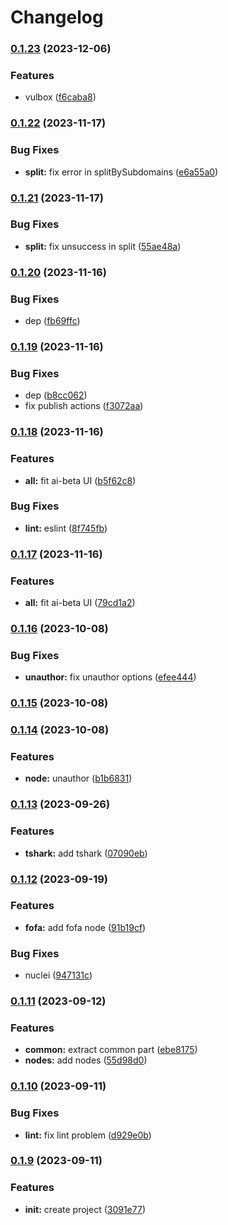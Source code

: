 # Changelog


### [0.1.23](https://github.com/yoshino-s/n8n-nodes-soar/compare/v0.1.22...v0.1.23) (2023-12-06)


### Features

* vulbox ([f6caba8](https://github.com/yoshino-s/n8n-nodes-soar/commit/f6caba8e95baf379ae65d4035e0c63934e910a23))

### [0.1.22](https://github.com/yoshino-s/n8n-nodes-soar/compare/v0.1.21...v0.1.22) (2023-11-17)


### Bug Fixes

* **split:** fix error in splitBySubdomains ([e6a55a0](https://github.com/yoshino-s/n8n-nodes-soar/commit/e6a55a03ee94f19e418ffc251493b51e64232859))

### [0.1.21](https://github.com/yoshino-s/n8n-nodes-soar/compare/v0.1.20...v0.1.21) (2023-11-17)


### Bug Fixes

* **split:** fix unsuccess in split ([55ae48a](https://github.com/yoshino-s/n8n-nodes-soar/commit/55ae48a8eb278be5aa0f2491cbfccc82239a80c8))

### [0.1.20](https://github.com/yoshino-s/n8n-nodes-soar/compare/v0.1.19...v0.1.20) (2023-11-16)


### Bug Fixes

* dep ([fb69ffc](https://github.com/yoshino-s/n8n-nodes-soar/commit/fb69ffc75643851b5a3c1968367888abfcee7e7b))

### [0.1.19](https://github.com/yoshino-s/n8n-nodes-soar/compare/v0.1.18...v0.1.19) (2023-11-16)


### Bug Fixes

* dep ([b8cc062](https://github.com/yoshino-s/n8n-nodes-soar/commit/b8cc06211190346945591b92ffc1899a9f99306b))
* fix publish actions ([f3072aa](https://github.com/yoshino-s/n8n-nodes-soar/commit/f3072aa20519f1b7f031ff9c2c039b8f4519bcdb))

### [0.1.18](https://github.com/yoshino-s/n8n-nodes-soar/compare/v0.1.16...v0.1.18) (2023-11-16)


### Features

* **all:** fit ai-beta UI ([b5f62c8](https://github.com/yoshino-s/n8n-nodes-soar/commit/b5f62c8d47032d7e0ec13ba729d250a3646cd1d3))


### Bug Fixes

* **lint:** eslint ([8f745fb](https://github.com/yoshino-s/n8n-nodes-soar/commit/8f745fb33f6c476a839b68ade5e43d8606f10e6a))

### [0.1.17](https://github.com/yoshino-s/n8n-nodes-soar/compare/v0.1.16...v0.1.17) (2023-11-16)


### Features

* **all:** fit ai-beta UI ([79cd1a2](https://github.com/yoshino-s/n8n-nodes-soar/commit/79cd1a2215632f879ce43d2563b809668ef2388a))

### [0.1.16](https://github.com/yoshino-s/n8n-nodes-soar/compare/v0.1.15...v0.1.16) (2023-10-08)


### Bug Fixes

* **unauthor:** fix unauthor options ([efee444](https://github.com/yoshino-s/n8n-nodes-soar/commit/efee444d11c51bd4220b65e6b398c3e973d7d218))

### [0.1.15](https://github.com/yoshino-s/n8n-nodes-soar/compare/v0.1.14...v0.1.15) (2023-10-08)

### [0.1.14](https://github.com/yoshino-s/n8n-nodes-soar/compare/v0.1.13...v0.1.14) (2023-10-08)


### Features

* **node:** unauthor ([b1b6831](https://github.com/yoshino-s/n8n-nodes-soar/commit/b1b6831232751147d06ebb78179b1db297b7084e))

### [0.1.13](https://github.com/yoshino-s/n8n-nodes-soar/compare/v0.1.12...v0.1.13) (2023-09-26)


### Features

* **tshark:** add tshark ([07090eb](https://github.com/yoshino-s/n8n-nodes-soar/commit/07090eb6a47662cfeaf639d87ca70f76e76e1e4f))

### [0.1.12](https://github.com/yoshino-s/n8n-nodes-soar/compare/v0.1.11...v0.1.12) (2023-09-19)


### Features

* **fofa:** add fofa node ([91b19cf](https://github.com/yoshino-s/n8n-nodes-soar/commit/91b19cf300e1f9fd2c5eb21838ebb70bec0f31ce))


### Bug Fixes

* nuclei ([947131c](https://github.com/yoshino-s/n8n-nodes-soar/commit/947131c790d50ba38cdedabaa4966d55b1a53d8a))

### [0.1.11](https://github.com/yoshino-s/n8n-nodes-soar/compare/v0.1.10...v0.1.11) (2023-09-12)


### Features

* **common:** extract common part ([ebe8175](https://github.com/yoshino-s/n8n-nodes-soar/commit/ebe8175e72c9fc69919e910af50cbf6a98d3f10e))
* **nodes:** add nodes ([55d98d0](https://github.com/yoshino-s/n8n-nodes-soar/commit/55d98d039113bebd29cc23828ea0abc421998aaa))

### [0.1.10](https://github.com/yoshino-s/n8n-nodes-soar/compare/v0.1.9...v0.1.10) (2023-09-11)


### Bug Fixes

* **lint:** fix lint problem ([d929e0b](https://github.com/yoshino-s/n8n-nodes-soar/commit/d929e0b66dd111a7862836ddd68782449b43465b))

### [0.1.9](https://github.com/yoshino-s/n8n-nodes-soar/compare/v0.1.8...v0.1.9) (2023-09-11)


### Features

* **init:** create project ([3091e77](https://github.com/yoshino-s/n8n-nodes-soar/commit/3091e777ab0fc3207c74e7273141f2b588e98909))
